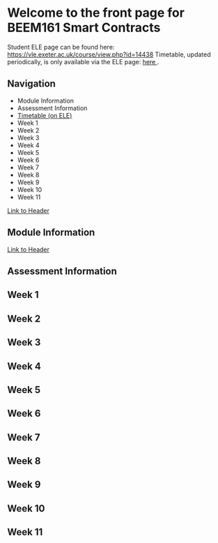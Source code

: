 # Welcome to the front page for BEEM161 Smart Contracts

Student ELE page can be found here: https://vle.exeter.ac.uk/course/view.php?id=14438 
Timetable, updated periodically, is only available via the ELE page: <a href="https://vle.exeter.ac.uk/course/view.php?id=14438"> here </a>.


## Navigation
- Module Information
- Assessment Information
-  <a href="https://vle.exeter.ac.uk/course/view.php?id=14438"> Timetable (on ELE) </a> 
- Week 1
- Week 2
- Week 3
- Week 4
- Week 5
- Week 6
- Week 7
- Week 8
- Week 9 
- Week 10 
- Week 11


[Link to Header](#week-1)




## Module Information
<a href="https://github.com/ca-carr/smart_contracts/blob/main/module_information.md">Link to Header</a>

## Assessment Information

## Week 1

## Week 2

## Week 3

## Week 4

## Week 5

## Week 6

## Week 7

## Week 8

## Week 9 

## Week 10 

## Week 11


